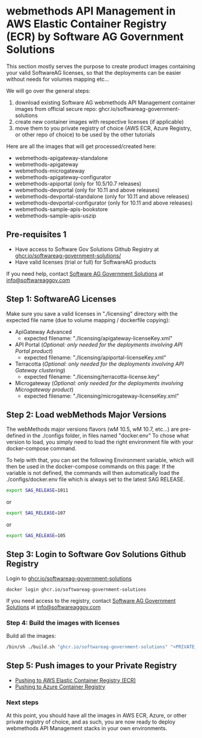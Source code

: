 # webmethods API Management in AWS Elastic Container Registry (ECR) by Software AG Government Solutions 

This section mostly serves the purpose to create product images containing your valid SoftwareAG licenses, so that the deployments can be easier without needs for volumes mapping etc...

We will go over the general steps: 
  1) download existing Software AG webmethods API Management container images from official secure repo: ghcr.io/softwareag-government-solutions
  2) create new container images with respective licenses (if applicable)
  3) move them to you private registry of choice (AWS ECR, Azure Registry, or other repo of choice) to be used by the other tutorials

Here are all the images that will get processed/created here:

- webmethods-apigateway-standalone
- webmethods-apigateway
- webmethods-microgateway
- webmethods-apigateway-configurator
- webmethods-apiportal (only for 10.5/10.7 releases)
- webmethods-devportal (only for 10.11 and above releases)
- webmethods-devportal-standalone (only for 10.11 and above releases)
- webmethods-devportal-configurator (only for 10.11 and above releases)
- webmethods-sample-apis-bookstore
- webmethods-sample-apis-uszip

## Pre-requisites 1

- Have access to Software Gov Solutions Github Registry at [ghcr.io/softwareag-government-solutions/](https://github.com/orgs/softwareag-government-solutions/packages)
- Have valid licenses (trial or full) for SoftwareAG products

If you need help, contact [Software AG Government Solutions](https://www.softwareaggov.com/) at [info@softwareaggov.com](mailto:info@softwareaggov.com) 

## Step 1: SoftwareAG Licenses

Make sure you save a valid licenses in "./licensing" directory with the expected file name (due to volume mapping / dockerfile copying):

 - ApiGateway Advanced
   - expected filename: "./licensing/apigateway-licenseKey.xml"
 - API Portal (*Optional: only needed for the deployments involving API Portal product*)
   - expected filename: "./licensing/apiportal-licenseKey.xml"
 - Terracotta (*Optional: only needed for the deployments involving API Gateway clustering*)
   - expected filename: "./licensing/terracotta-license.key"
 - Microgateway (*Optional: only needed for the deployments involving Microgateway product*)
   - expected filename: "./licensing/microgateway-licenseKey.xml"

## Step 2: Load webMethods Major Versions

The webMethods major versions flavors (wM 10.5, wM 10.7, etc...) are pre-defined in the ./configs folder, in files named "docker.env<version>"
To chose what version to load, you simply need to load the right environment file with your docker-compose command.

To help with that, you can set the following Environment variable, which will then be used in the docker-compose commands on this page:
If the variable is not defined, the commands will then automatically load the ./configs/docker.env file which is always set to the latest SAG RELEASE.

```bash
export SAG_RELEASE=1011
```

or

```bash
export SAG_RELEASE=107
```

or 

```bash
export SAG_RELEASE=105
```

## Step 3: Login to Software Gov Solutions Github Registry 

Login to [ghcr.io/softwareag-government-solutions](https://github.com/orgs/softwareag-government-solutions/packages)

```
docker login ghcr.io/softwareag-government-solutions
```

If you need access to the registry, contact [Software AG Government Solutions](https://www.softwareaggov.com/) at [info@softwareaggov.com](mailto:info@softwareaggov.com)

### Step 4: Build the images with licenses

Build all the images:

```bash
/bin/sh ./build.sh "ghcr.io/softwareag-government-solutions" "<PRIVATE_REGISTRY>"
```

## Step 5: Push images to your Private Registry

 - [Pushing to AWS Elastic Container Registry (ECR)](./README-ECR.md)
 - [Pushing to Azure Container Registry](./README-AzureRegistry.md)

### Next steps

At this point, you should have all the images in AWS ECR, Azure, or other private registry of choice, and as such, you are now ready to deploy webmethods API Management stacks in your own environments.